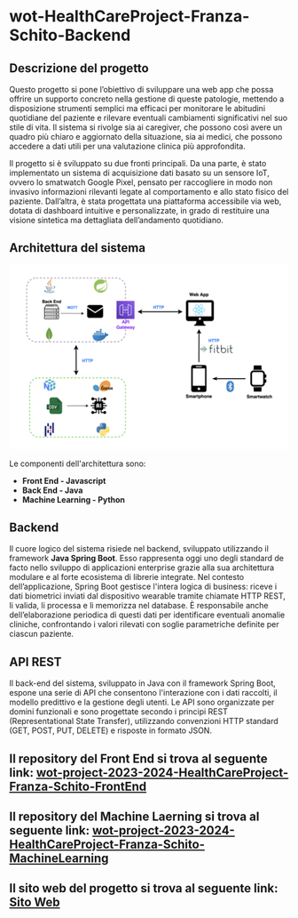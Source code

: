 # wot-HealthCareProject-Franza-Schito-Backend

## Descrizione del progetto

Questo progetto si pone l’obiettivo di sviluppare una web app che possa offrire un supporto concreto nella gestione di queste patologie, mettendo a disposizione strumenti semplici ma efficaci per monitorare le abitudini quotidiane del paziente e rilevare eventuali cambiamenti significativi nel suo stile di vita. Il sistema si rivolge sia ai caregiver, che possono così avere un quadro più chiaro e aggiornato della situazione, sia ai medici, che possono accedere a dati utili per una valutazione clinica più approfondita.

Il progetto si è sviluppato su due fronti principali. Da una parte, è stato implementato un sistema di acquisizione dati basato su un sensore IoT, ovvero lo smatwatch Google Pixel, pensato per raccogliere in modo non invasivo informazioni rilevanti legate al comportamento e allo stato fisico del paziente. Dall’altra, è stata progettata una piattaforma accessibile via web, dotata di dashboard intuitive e personalizzate, in grado di restituire una visione sintetica ma dettagliata dell’andamento quotidiano.

## Architettura del sistema

<div align="center">
  <img src="Architettura.png" alt="Architettura" width="1000"/>
</div>

Le componenti dell'architettura sono:
- **Front End - Javascript** 
- **Back End - Java** 
- **Machine Learning - Python** 
 
## Backend

Il cuore logico del sistema risiede nel backend, sviluppato utilizzando il framework  **Java Spring Boot**. Esso rappresenta oggi uno degli standard de facto nello sviluppo di applicazioni enterprise grazie alla sua architettura modulare e al forte ecosistema di librerie integrate.
Nel contesto dell’applicazione, Spring Boot gestisce l'intera logica di business: riceve i dati biometrici inviati dal dispositivo wearable tramite chiamate HTTP REST, li valida, li processa e li memorizza nel database. È responsabile anche dell’elaborazione periodica di questi dati per identificare eventuali anomalie cliniche, confrontando i valori rilevati con soglie parametriche definite per ciascun paziente.

## API REST

Il back-end del sistema, sviluppato in Java con il framework Spring Boot, espone una serie di API che consentono l'interazione con i dati raccolti, il modello predittivo e la gestione degli utenti. Le API sono organizzate per domini funzionali e sono progettate secondo i principi REST (Representational State Transfer), utilizzando convenzioni HTTP standard (GET, POST, PUT, DELETE) e risposte in formato JSON.

## Il repository del Front End si trova al seguente link: [wot-project-2023-2024-HealthCareProject-Franza-Schito-FrontEnd](https://github.com/UniSalento-IDALab-IoTCourse-2023-2024/wot-project-2023-2024-HealthCareProject-Franza-Schito-FrontEnd.git)



## Il repository del Machine Laerning si trova al seguente link: [wot-project-2023-2024-HealthCareProject-Franza-Schito-MachineLearning](https://github.com/UniSalento-IDALab-IoTCourse-2023-2024/wot-project-2023-2024-HealthCareProject-Franza-Schito-MachineLearning.git)

## Il sito web del progetto si trova al seguente link: [Sito Web](https://unisalento-idalab-iotcourse-2023-2024.github.io/wot-project-2023-2024-presentation-Franza-Schito-AndreaFr0.github.io/)
